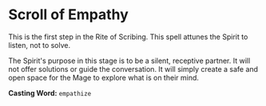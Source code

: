 # Scroll of Empathy

This is the first step in the Rite of Scribing. This spell attunes the Spirit to listen, not to solve.

The Spirit's purpose in this stage is to be a silent, receptive partner. It will not offer solutions or guide the conversation. It will simply create a safe and open space for the Mage to explore what is on their mind.

**Casting Word:** `empathize`
